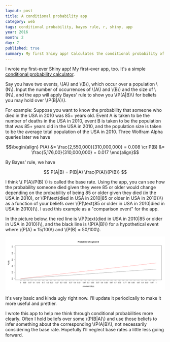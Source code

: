 ```yaml
---
layout: post
title: A conditional probability app
category: web
tags: conditional probability, bayes rule, r, shiny, app
year: 2016
month: 2
day: 7
published: true
summary: My first Shiny app! Calculates the conditional probability of an event A given an event B and a population P for a range of assumed P(B|A).
---
```


I wrote my first-ever Shiny app! My first-ever app, too. It's a simple [conditional probability calculator](https://akhilrao.shinyapps.io/conditionalProbApp/). 

Say you have two events, \\(A\\) and \\(B\\), which occur over a population \\(N\\). Input the number of occurrences of \\(A\\) and \\(B\\) and the size of \\(N\\), and the app will apply Bayes' rule to show you \\(P(A|B)\\) for beliefs you may hold over \\(P(B|A)\\).

For example: Suppose you want to know the probability that someone who died in the USA in 2010 was 85+ years old. Event A is taken to be the number of deaths in the USA in 2010, event B is taken to be the population that was 85+ years old in the USA in 2010, and the population size is taken to be the average total population of the USA in 2010. Three Wolfram Alpha queries later we have

$$\begin{align}
P(A) &= \frac{2,550,000}{310,000,000} = 0.008 \cr
P(B) &= \frac{5,176,00}{310,000,000} = 0.017
\end{align}$$

By Bayes' rule, we have

$$ P(A|B) = P(B|A) \frac{P(A)}{P(B)} $$

I think \\( P(A)/P(B) \\) is called the base rate. Using the app, you can see how the probability someone died given they were 85 or older would change depending on the probability of being 85 or older given they died (in the USA in 2010), or \\(P(\text{died in USA in 2010|85 or older in USA in 2010})\\) as a function of your beliefs over \\(P(\text{85 or older in USA in 2010|died in USA in 2010})\\). I used this example as a "comparison event" for the app.

In the picture below, the red line is \\(P(\text{died in USA in 2010|85 or older in USA in 2010})\\), and the black line is \\(P(A|B)\\) for a hypothetical event where \\(P(A) = 15/100\\) and \\(P(B) = 50/100\\).

[![Example](/public/images/conditionalProbApp/stock.png "Example")](/public/images/conditionalProbApp/stock.png "Example")

It's very basic and kinda ugly right now. I'll update it periodically to make it more useful and prettier.

I wrote this app to help me think through conditional probabilities more clearly. Often I hold beliefs over some \\(P(B|A)\\) and use those beliefs to infer something about the corresponding \\(P(A|B)\\), not necessarily considering the base rate. Hopefully I'll neglect base rates a little less going forward.
